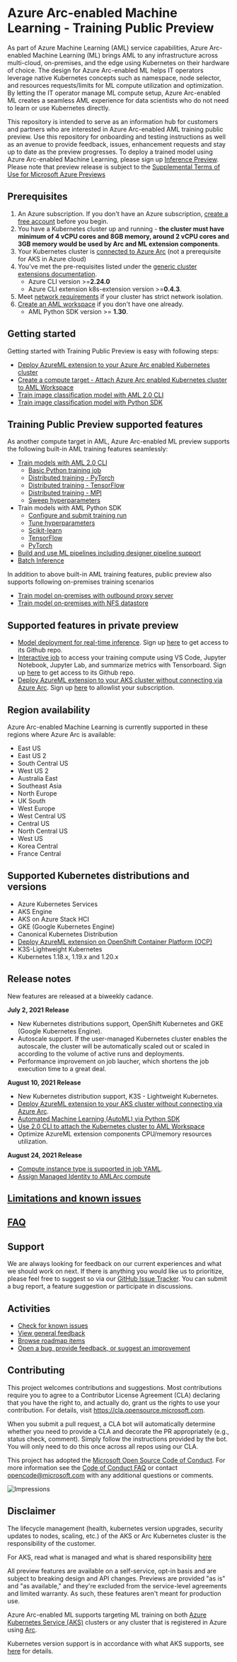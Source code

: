 # Azure Arc-enabled Machine Learning - Training Public Preview

As part of Azure Machine Learning (AML) service capabilities, Azure Arc-enabled Machine Learning (ML) brings AML to any infrastructure across multi-cloud, on-premises, and the edge using Kubernetes on their hardware of choice. The design for Azure Arc-enabled ML helps IT operators leverage native Kubernetes concepts such as namespace, node selector, and resources requests/limits for ML compute utilization and optimization. By letting the IT operator manage ML compute setup, Azure Arc-enabled ML creates a seamless AML experience for data scientists who do not need to learn or use Kubernetes directly. 

This repository is intended to serve as an information hub for customers and partners who are interested in Azure Arc-enabled AML training public preview. Use this repository for onboarding and testing instructions as well as an avenue to provide feedback, issues, enhancement requests and stay up to date as the preview progresses. To deploy a trained model using Azure Arc-enabled Machine Learning, please sign up [Inference Preview](https://forms.office.com/r/X1HBQiBvP5). Please note that preview release is subject to the [Supplemental Terms of Use for Microsoft Azure Previews](https://azure.microsoft.com/support/legal/preview-supplemental-terms/)

## Prerequisites

1. An Azure subscription. If you don't have an Azure subscription, [create a free account](https://aka.ms/AMLFree) before you begin.
1. You have a Kubernetes cluster up and running - **the cluster must have minimum of 4 vCPU cores and 8GB memory, around 2 vCPU cores and 3GB memory would be used by Arc and ML extension components**.
1. Your Kubernetes cluster is [connected to Azure Arc](https://docs.microsoft.com/azure/azure-arc/kubernetes/quickstart-connect-cluster) (not a prerequisite for AKS in Azure cloud)
1. You've met the pre-requisites listed under the [generic cluster extensions documentation](https://docs.microsoft.com/azure/azure-arc/kubernetes/extensions#prerequisites).
   * Azure CLI version >=**2.24.0**
   * Azure CLI extension k8s-extension version >=**0.4.3**.
1. Meet [network requirements](./docs/network-requirements.md) if your cluster has strict network isolation.
1. [Create an AML workspace](https://docs.microsoft.com/azure/machine-learning/how-to-manage-workspace?tabs=python) if you don't have one already.
   * AML Python SDK version >= **1.30**.

## Getting started

Getting started with Training Public Preview is easy with following steps:

* [Deploy AzureML extension to your Azure Arc enabled Kubernetes cluster](./docs/deploy-extension.md)
* [Create a compute target - Attach Azure Arc enabled Kubernetes cluster to AML Workspace](./docs/attach-compute.md)
* [Train image classification model with AML 2.0 CLI](./docs/simple-train-cli.md)
* [Train image classification model with Python SDK](./examples/simple-train-sdk/img-classification-training.ipynb)

## Training Public Preview supported features

As another compute target in AML, Azure Arc-enabled ML preview supports the following built-in AML training features seamlessly:

* [Train models with AML 2.0 CLI](https://docs.microsoft.com/azure/machine-learning/how-to-train-cli?view=azure-devops)
  * [Basic Python training job](https://docs.microsoft.com/azure/machine-learning/how-to-train-cli?view=azure-devops#basic-python-training-job)
  * [Distributed training - PyTorch](https://docs.microsoft.com/azure/machine-learning/how-to-train-cli?view=azure-devops#pytorch)
  * [Distributed training - TensorFlow](https://docs.microsoft.com/azure/machine-learning/how-to-train-cli?view=azure-devops#tensorflow)
  * [Distributed training - MPI](https://docs.microsoft.com/azure/machine-learning/how-to-train-cli?view=azure-devops#mpi)
  * [Sweep hyperparameters](https://docs.microsoft.com/azure/machine-learning/how-to-train-cli?view=azure-devops#sweep-hyperparameters)
* Train models with AML Python SDK
  * [Configure and submit training run](https://docs.microsoft.com/azure/machine-learning/how-to-set-up-training-targets?view=azure-devops)
  * [Tune hyperparameters](https://docs.microsoft.com/azure/machine-learning/how-to-tune-hyperparameters?view=azure-devops)
  * [Scikit-learn](https://docs.microsoft.com/azure/machine-learning/how-to-train-scikit-learn?view=azure-devops)
  * [TensorFlow](https://docs.microsoft.com/azure/machine-learning/how-to-train-tensorflow?view=azure-devops)
  * [PyTorch](https://docs.microsoft.com/azure/machine-learning/how-to-train-pytorch?view=azure-devops)
* [Build and use ML pipelines including designer pipeline support](https://docs.microsoft.com/azure/machine-learning/how-to-create-machine-learning-pipelines?view=azure-devops)
* [Batch Inference](https://docs.microsoft.com/azure/machine-learning/tutorial-pipeline-batch-scoring-classification?view=azure-devops)

In addition to above built-in AML training features, public preview also supports following on-premises training scenarios

* [Train model on-premises with outbound proxy server](https://docs.microsoft.com/azure/azure-arc/kubernetes/quickstart-connect-cluster#5-connect-using-an-outbound-proxy-server)
* [Train model on-premises with NFS datastore](./docs/setup-ephemeral-nfs-volume.md)

## Supported features in private preview

* [Model deployment for real-time inference](https://github.com/Azure/amlarc-preview). Sign up [here](https://forms.office.com/r/X1HBQiBvP5) to get access to its Github repo.
* [Interactive job](https://github.com/Azure/azureml-previews/tree/main/previews/interactive-job) to access your training compute using VS Code, Jupyter Notebook, Jupyter Lab, and summarize metrics with Tensorboard. Sign up [here](https://forms.office.com/pages/responsepage.aspx?id=v4j5cvGGr0GRqy180BHbR8PsZ1-HON9JqtABfkUgwtpUNUtMWTEyRklBQUk2RzZQTUZGTjBUQzJINy4u) to get access to its Github repo.
* [Deploy AzureML extension to your AKS cluster without connecting via Azure Arc](./docs/deploy-ml-extension-on-AKS-without-arc.md). Sign up [here](https://forms.office.com/Pages/ResponsePage.aspx?id=v4j5cvGGr0GRqy180BHbR82DXV1MLKFCgun1LAU3Tz1URjJUSjZZQ0IwTUlKNkVaSFM5OUJHRzgwSC4u) to allowlist your subscription.

## Region availability

Azure Arc-enabled Machine Learning is currently supported in these regions where Azure Arc is available:

* East US
* East US 2
* South Central US
* West US 2
* Australia East
* Southeast Asia
* North Europe
* UK South
* West Europe
* West Central US
* Central US
* North Central US
* West US
* Korea Central 
* France Central

## Supported Kubernetes distributions and versions

* Azure Kubernetes Services
* AKS Engine
* AKS on Azure Stack HCI
* GKE (Google Kubernetes Engine)  
* Canonical Kubernetes Distribution
* [Deploy AzureML extension on OpenShift Container Platform (OCP)](./docs/deploy-on-ocp.md) 
* K3S-Lightweight Kubernetes 
* Kubernetes 1.18.x, 1.19.x and 1.20.x

## Release notes 

New features are released at a biweekly cadance. 

**July 2, 2021 Release**

* New Kubernetes distributions support, OpenShift Kubernetes and GKE (Google Kubernetes Engine). 
* Autoscale support. If the user-managed Kubernetes cluster enables the autoscale, the cluster will be automatically scaled out or scaled in according to the volume of active runs and deployments.  
* Performance improvement on job laucher, which shortens the job execution time to a great deal.

**August 10, 2021 Release**

* New Kubernetes distribution support, K3S - Lightweight Kubernetes. 
* [Deploy AzureML extension to your AKS cluster without connecting via Azure Arc](./docs/deploy-ml-extension-on-AKS-without-arc.md).
* [Automated Machine Learning (AutoML) via Python SDK](https://docs.microsoft.com/en-us/azure/machine-learning/concept-automated-ml) 
* [Use 2.0 CLI to attach the Kubernetes cluster to AML Workspace](./docs/attach-compute.md#Create-compute-target-via-Azure-ML-2.0-CLI)
* Optimize AzureML extension components CPU/memory resources utilization. 

**August 24, 2021 Release**

* [Compute instance type is supported in job YAML](./docs/simple-train-cli.md).  
* [Assign Managed Identity to AMLArc compute](./docs/managed-identity.md)


## [Limitations and known issues](./docs/limitations-and-known-issues.md)

## [FAQ](./docs/faq.md)

## Support

We are always looking for feedback on our current experiences and what we should work on next. If there is anything you would like us to prioritize, please feel free to suggest so via our [GitHub Issue Tracker](https://github.com/Azure/AML-Kubernetes/issues). You can submit a bug report, a feature suggestion or participate in discussions.


## Activities

* [Check for known issues](https://github.com/Azure/amlk8s-preview/labels/known-issue)
* [View general feedback](https://github.com/Azure/amlk8s-preview/labels/feedback)
* [Browse roadmap items](https://github.com/Azure/amlk8s-preview/labels/roadmap)
* [Open a bug, provide feedback, or suggest an improvement](https://github.com/Azure/amlk8s-preview/issues/new/choose)

## Contributing

This project welcomes contributions and suggestions.  Most contributions require you to agree to a
Contributor License Agreement (CLA) declaring that you have the right to, and actually do, grant us
the rights to use your contribution. For details, visit https://cla.opensource.microsoft.com.

When you submit a pull request, a CLA bot will automatically determine whether you need to provide
a CLA and decorate the PR appropriately (e.g., status check, comment). Simply follow the instructions
provided by the bot. You will only need to do this once across all repos using our CLA.

This project has adopted the [Microsoft Open Source Code of Conduct](https://opensource.microsoft.com/codeofconduct/).
For more information see the [Code of Conduct FAQ](https://opensource.microsoft.com/codeofconduct/faq/) or
contact [opencode@microsoft.com](mailto:opencode@microsoft.com) with any additional questions or comments.

![Impressions](https://PixelServer20190423114238.azurewebsites.net/api/impressions/CMK8s-Samples/README.png)

## Disclaimer

The lifecycle management (health, kubernetes version upgrades, security updates to nodes, scaling, etc.) of the AKS or Arc Kubernetes cluster is the responsibility of the customer.

For AKS, read what is managed and what is shared responsibility [here](https://docs.microsoft.com/azure/aks/support-policies)

All preview features are available on a self-service, opt-in basis and are subject to breaking design and API changes. Previews are provided "as is" and "as available," and they're excluded from the service-level agreements and limited warranty. As such, these features aren't meant for production use.

Azure Arc-enabled ML supports targeting ML training on both [Azure Kubernetes Service (AKS)](https://docs.microsoft.com/azure/aks/kubernetes-walkthrough) clusters or any cluster that is registered in Azure using [Arc](https://docs.microsoft.com/azure/azure-arc/kubernetes/overview).

Kubernetes version support is in accordance with what AKS supports, see [here](https://docs.microsoft.com/azure/aks/supported-kubernetes-versions) for details.
